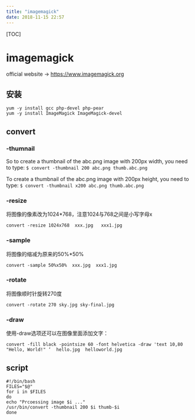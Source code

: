 ```yaml
---
title: "imagemagick"
date: 2018-11-15 22:57
---
```



[TOC]

# imagemagick

official website -> https://www.imagemagick.org



## 安装

```
yum -y install gcc php-devel php-pear
yum -y install ImageMagick ImageMagick-devel
```



## convert

### -thumnail

So to create a thumbnail of the abc.png image with 200px width, you need to type:
`$ convert -thumbnail 200 abc.png thumb.abc.png`

To create a thumbnail of the abc.png image with 200px height, you need to type:
`$ convert -thumbnail x200 abc.png thumb.abc.png`



### -resize

将图像的像素改为1024*768，注意1024与768之间是小写字母x

```
convert -resize 1024x768  xxx.jpg   xxx1.jpg    
```



### -sample

将图像的缩减为原来的50%*50%

```
convert -sample 50%x50%  xxx.jpg  xxx1.jpg   
```



### -rotate

将图像顺时针旋转270度

```
convert -rotate 270 sky.jpg sky-final.jpg      
```



### -draw

使用-draw选项还可以在图像里面添加文字：

```
convert -fill black -pointsize 60 -font helvetica -draw 'text 10,80 "Hello, World!" ‘  hello.jpg  helloworld.jpg
```



## script

```
#!/bin/bash
FILES="$@"
for i in $FILES
do
echo "Prcoessing image $i ..."
/usr/bin/convert -thumbnail 200 $i thumb-$i
done
```

